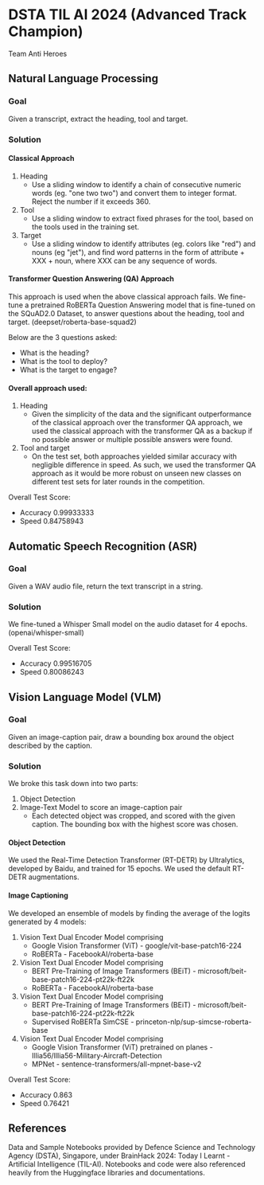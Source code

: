 # DSTA TIL AI 2024 (Advanced Track Champion)
Team Anti Heroes

## Natural Language Processing
### Goal
Given a transcript, extract the heading, tool and target.
### Solution
#### Classical Approach
1. Heading
   - Use a sliding window to identify a chain of consecutive numeric words (eg. "one two two") and convert them to integer format. Reject the number if it exceeds 360.
2. Tool
   - Use a sliding window to extract fixed phrases for the tool, based on the tools used in the training set.
3. Target
   - Use a sliding window to identify attributes (eg. colors like "red") and nouns (eg "jet"), and find word patterns in the form of attribute + XXX + noun, where XXX can be any sequence of words.

#### Transformer Question Answering (QA) Approach
This approach is used when the above classical approach fails. We fine-tune a pretrained RoBERTa Question Answering model that is fine-tuned on the SQuAD2.0 Dataset, to answer questions about the heading, tool and target. (deepset/roberta-base-squad2)

Below are the 3 questions asked:
- What is the heading?
- What is the tool to deploy?
- What is the target to engage?

#### Overall approach used:
1. Heading
   - Given the simplicity of the data and the significant outperformance of the classical approach over the transformer QA approach, we used the classical approach with the transformer QA as a backup if no possible answer or multiple possible answers were found.
2. Tool and target
   - On the test set, both approaches yielded similar accuracy with negligible difference in speed. As such, we used the transformer QA approach as it would be more robust on unseen new classes on different test sets for later rounds in the competition.

Overall Test Score:
- Accuracy 0.99933333
- Speed 0.84758943

## Automatic Speech Recognition (ASR)
### Goal
Given a WAV audio file, return the text transcript in a string.
### Solution
We fine-tuned a Whisper Small model on the audio dataset for 4 epochs. (openai/whisper-small)

Overall Test Score:
- Accuracy 0.99516705
- Speed 0.80086243

## Vision Language Model (VLM)
### Goal
Given an image-caption pair, draw a bounding box around the object described by the caption.
### Solution
We broke this task down into two parts:
1. Object Detection
2. Image-Text Model to score an image-caption pair
   - Each detected object was cropped, and scored with the given caption. The bounding box with the highest score was chosen.

#### Object Detection
We used the Real-Time Detection Transformer (RT-DETR) by Ultralytics, developed by Baidu, and trained for 15 epochs. We used the default RT-DETR augmentations.

#### Image Captioning
We developed an ensemble of models by finding the average of the logits generated by 4 models:
1. Vision Text Dual Encoder Model comprising
   - Google Vision Transformer (ViT) - google/vit-base-patch16-224
   - RoBERTa - FacebookAI/roberta-base
2. Vision Text Dual Encoder Model comprising
   - BERT Pre-Training of Image Transformers (BEiT) - microsoft/beit-base-patch16-224-pt22k-ft22k
   - RoBERTa - FacebookAI/roberta-base
3. Vision Text Dual Encoder Model comprising
   - BERT Pre-Training of Image Transformers (BEiT) - microsoft/beit-base-patch16-224-pt22k-ft22k
   - Supervised RoBERTa SimCSE - princeton-nlp/sup-simcse-roberta-base
4. Vision Text Dual Encoder Model comprising
   - Google Vision Transformer (ViT) pretrained on planes - Illia56/Illia56-Military-Aircraft-Detection
   - MPNet - sentence-transformers/all-mpnet-base-v2

Overall Test Score:
- Accuracy 0.863
- Speed 0.76421

## References
Data and Sample Notebooks provided by Defence Science and Technology Agency (DSTA), Singapore, under BrainHack 2024: Today I Learnt - Artificial Intelligence (TIL-AI). 
Notebooks and code were also referenced heavily from the Huggingface libraries and documentations.

